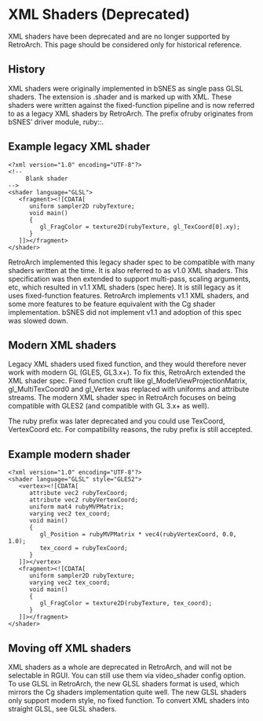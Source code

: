 # XML Shaders (Deprecated)

XML shaders have been deprecated and are no longer supported by RetroArch. This page should be considered only for historical reference.

## History

XML shaders were originally implemented in bSNES as single pass GLSL shaders. The extension is .shader and is marked up with XML. These shaders were written against the fixed-function pipeline and is now referred to as a legacy XML shaders by RetroArch. The prefix ofruby originates from bSNES’ driver module, ruby::.

## Example legacy XML shader

```
<?xml version="1.0" encoding="UTF-8"?>
<!--
     Blank shader
-->
<shader language="GLSL">
   <fragment><![CDATA[
      uniform sampler2D rubyTexture;
      void main()
      {
         gl_FragColor = texture2D(rubyTexture, gl_TexCoord[0].xy);
      }
   ]]></fragment>
</shader>
```

RetroArch implemented this legacy shader spec to be compatible with many shaders written at the time. It is also referred to as v1.0 XML shaders. This specification was then extended to support multi-pass, scaling arguments, etc, which resulted in v1.1 XML shaders (spec here). It is still legacy as it uses fixed-function features. RetroArch implements v1.1 XML shaders, and some more features to be feature equivalent with the Cg shader implementation. bSNES did not implement v1.1 and adoption of this spec was slowed down.

## Modern XML shaders

Legacy XML shaders used fixed function, and they would therefore never work with modern GL (GLES, GL3.x+). To fix this, RetroArch extended the XML shader spec. Fixed function cruft like gl_ModelViewProjectionMatrix, gl_MultiTexCoord0 and gl_Vertex was replaced with uniforms and attribute streams. The modern XML shader spec in RetroArch focuses on being compatible with GLES2 (and compatible with GL 3.x+ as well).

The ruby prefix was later deprecated and you could use TexCoord, VertexCoord etc. For compatibility reasons, the ruby prefix is still accepted.

## Example modern shader

```
<?xml version="1.0" encoding="UTF-8"?>
<shader language="GLSL" style="GLES2">
   <vertex><![CDATA[
      attribute vec2 rubyTexCoord;
      attribute vec2 rubyVertexCoord;
      uniform mat4 rubyMVPMatrix;
      varying vec2 tex_coord;
      void main()
      {
         gl_Position = rubyMVPMatrix * vec4(rubyVertexCoord, 0.0, 1.0);
         tex_coord = rubyTexCoord;
      }
   ]]></vertex>
   <fragment><![CDATA[
      uniform sampler2D rubyTexture;
      varying vec2 tex_coord;
      void main()
      {
         gl_FragColor = texture2D(rubyTexture, tex_coord);
      }
   ]]></fragment>
</shader>
```

## Moving off XML shaders

XML shaders as a whole are deprecated in RetroArch, and will not be selectable in RGUI. You can still use them via video_shader config option. To use GLSL in RetroArch, the new GLSL shaders format is used, which mirrors the Cg shaders implementation quite well. The new GLSL shaders only support modern style, no fixed function. To convert XML shaders into straight GLSL, see GLSL shaders. 